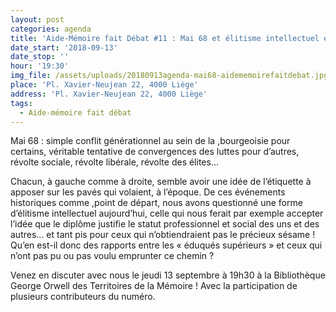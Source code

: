 ```yaml
---
layout: post
categories: agenda
title: 'Aide-Mémoire fait Débat #11 : Mai 68 et élitisme intellectuel en question'
date_start: '2018-09-13'
date_stop: ''
hour: '19:30'
img_file: /assets/uploads/20180913agenda-mai68-aidememoirefaitdebat.jpg
place: 'Pl. Xavier-Neujean 22, 4000 Liège'
address: 'Pl. Xavier-Neujean 22, 4000 Liège'
tags:
  - Aide-mémoire fait débat
---
```

Mai 68 : simple conflit générationnel au sein de la ,bourgeoisie pour certains, véritable tentative de convergences des luttes pour d’autres, révolte sociale, révolte libérale, révolte des élites…

Chacun, à gauche comme à droite, semble avoir une idée de l’étiquette à apposer sur les pavés qui volaient, à l’époque. De ces événements historiques comme ,point de départ, nous avons questionné une forme d’élitisme intellectuel aujourd’hui, celle qui nous ferait par exemple accepter l’idée que le diplôme justifie le statut professionnel et social des uns et des autres… et tant pis pour ceux qui n’obtiendraient pas le précieux sésame ! Qu’en est-il donc des rapports entre les « éduqués supérieurs » et ceux qui n’ont pas pu ou pas voulu emprunter ce chemin ?

Venez en discuter avec nous le jeudi 13 septembre à 19h30 à la Bibliothèque George Orwell des Territoires de la Mémoire ! Avec la participation de plusieurs contributeurs du numéro.
